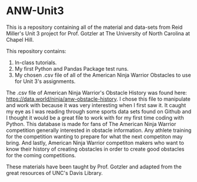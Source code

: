# ANW-Unit3
This is a repository containing all of the material and data-sets from Reid Miller's Unit 3 project for Prof. Gotzler at The University of North Carolina at Chapel Hill.

This repository contains:
1. In-class tutorials. 
2. My first Python and Pandas Package test runs.
3. My chosen .csv file of all of the American Ninja Warrior Obstacles to use for Unit 3's assignments.

The .csv file of American Ninja Warrior's Obstacle History was found here: https://data.world/ninja/anw-obstacle-history.
I chose this file to manipulate and work with because it was very interesting when I first saw it. It caught my eye as I was reading through some sports data sets found on Github and I thought it would be a great file to work with for my first time coding with Python.
This database is made for fans of The American Ninja Warrior competition generally interested in obstacle information. Any athlete training for the competition wanting to prepare for what the next competiton may bring. And lastly, American Ninja Warrior competiton makers who want to know their history of creating obstacles in order to create good obstacles for the coming competitions.

These materials have been taught by Prof. Gotzler and adapted from the great resources of UNC's Davis Library.
